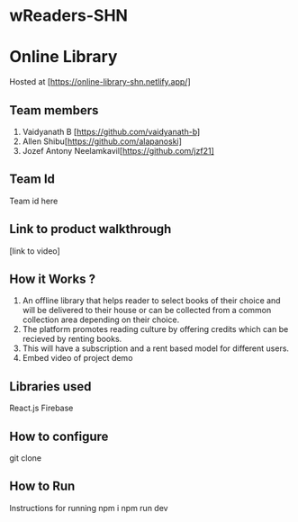 # wReaders-SHN
# Online Library
Hosted at [https://online-library-shn.netlify.app/]
## Team members
1. Vaidyanath B [https://github.com/vaidyanath-b]
2. Allen Shibu[https://github.com/alapanoski]
3. Jozef Antony Neelamkavil[https://github.com/jzf21]
## Team Id
Team id here
## Link to product walkthrough
[link to video]
## How it Works ?
1. An offline library that helps reader to select books of their choice and will be delivered to their house or can be collected from a common collection area depending on their choice.
2. The platform promotes reading culture by offering credits which can be recieved by renting books.
3. This will have a subscription and a rent based model for different users.
5. Embed video of project demo
## Libraries used
React.js
Firebase
## How to configure
git clone 
## How to Run
Instructions for running
npm i
npm run dev

